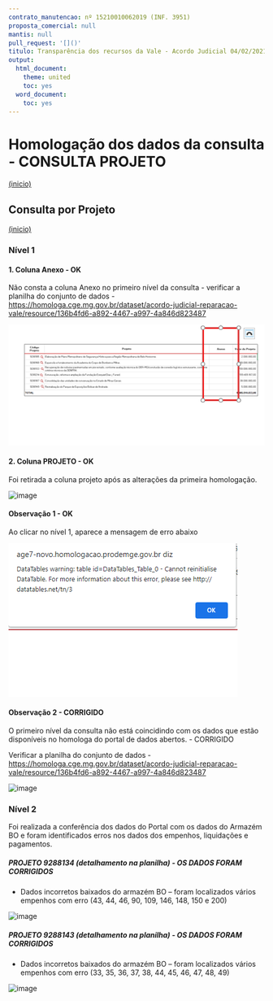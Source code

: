 ```yaml
---
contrato_manutencao: nº 15210010062019 (INF. 3951)
proposta_comercial: null
mantis: null
pull_request: '[]()'
titulo: Transparência dos recursos da Vale - Acordo Judicial 04/02/2021
output:
  html_document:
    theme: united
    toc: yes
  word_document:
    toc: yes
---
```


# Homologação dos dados da consulta - CONSULTA PROJETO
<a href="#top">(inicio)</a>

<div class="alert alert-warning">

## Consulta por Projeto
<a href="#top">(inicio)</a>

### Nível 1

  
#### 1. Coluna Anexo - OK
  
Não consta a coluna Anexo no primeiro nível da consulta - verificar a planilha do conjunto de dados - https://homologa.cge.mg.gov.br/dataset/acordo-judicial-reparacao-vale/resource/136b4fd6-a892-4467-a997-4a846d823487

![](static/imagens/tela_nivel_projeto.png)


#### 2. Coluna PROJETO - OK
  
Foi retirada a coluna projeto após as alterações da primeira homologação.
  
  ![image](https://user-images.githubusercontent.com/52920939/167872239-3bbee479-41e6-40ff-98c4-910a84427bcb.png)

  
#### Observação 1 - OK

Ao clicar no nível 1, aparece a mensagem de erro abaixo

![](static/imagens/erro_nivel_projeto.png)

#### Observação 2 - CORRIGIDO
  
O primeiro nível da consulta não está coincidindo com os dados que estão disponíveis no homologa do portal de dados abertos. - CORRIGIDO

Verificar a planilha do conjunto de dados - https://homologa.cge.mg.gov.br/dataset/acordo-judicial-reparacao-vale/resource/136b4fd6-a892-4467-a997-4a846d823487

  ![image](https://user-images.githubusercontent.com/52920939/168074299-6e868630-958f-4912-9af4-7c574400ab27.png)

  
### Nível 2  
  

Foi realizada a conferência dos dados do Portal com os dados do Armazém BO e foram identificados erros nos dados dos empenhos, liquidações e pagamentos.

##### PROJETO 9288134 (detalhamento na planilha) - OS DADOS FORAM CORRIGIDOS

- Dados incorretos baixados do armazém BO – foram localizados vários empenhos com erro (43, 44, 46, 90, 109, 146, 148, 150 e 200)
  
![image](https://user-images.githubusercontent.com/52920939/167887141-37d473b2-7ac6-439e-9784-2672eecbe32e.png)


##### PROJETO 9288143 (detalhamento na planilha) - OS DADOS FORAM CORRIGIDOS
- Dados incorretos baixados do armazém BO – foram localizados vários empenhos com erro (33, 35, 36, 37, 38, 44, 45, 46, 47, 48, 49)
  
![image](https://user-images.githubusercontent.com/52920939/167887067-e82fea91-66c4-46cb-bc33-8d2d89b5abcb.png)
